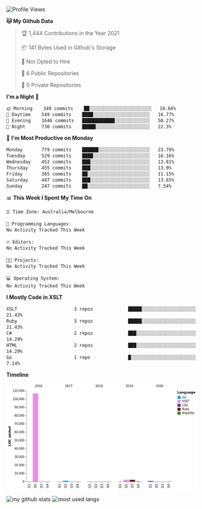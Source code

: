 <!--START_SECTION:waka-->
![Profile Views](http://img.shields.io/badge/Profile%20Views-0-blue)

**🐱 My Github Data** 

> 🏆 1,444 Contributions in the Year 2021
 > 
> 📦 141 Bytes Used in Github's Storage 
 > 
> 🚫 Not Opted to Hire
 > 
> 📜 6 Public Repositories 
 > 
> 🔑 0 Private Repositories  
 > 
**I'm a Night 🦉** 

```text
🌞 Morning    349 commits    ██░░░░░░░░░░░░░░░░░░░░░░░   10.66% 
🌆 Daytime    549 commits    ████░░░░░░░░░░░░░░░░░░░░░   16.77% 
🌃 Evening    1646 commits   ████████████░░░░░░░░░░░░░   50.27% 
🌙 Night      730 commits    █████░░░░░░░░░░░░░░░░░░░░   22.3%

```
📅 **I'm Most Productive on Monday** 

```text
Monday       779 commits    ██████░░░░░░░░░░░░░░░░░░░   23.79% 
Tuesday      529 commits    ████░░░░░░░░░░░░░░░░░░░░░   16.16% 
Wednesday    452 commits    ███░░░░░░░░░░░░░░░░░░░░░░   13.81% 
Thursday     455 commits    ███░░░░░░░░░░░░░░░░░░░░░░   13.9% 
Friday       365 commits    ██░░░░░░░░░░░░░░░░░░░░░░░   11.15% 
Saturday     447 commits    ███░░░░░░░░░░░░░░░░░░░░░░   13.65% 
Sunday       247 commits    ██░░░░░░░░░░░░░░░░░░░░░░░   7.54%

```


📊 **This Week I Spent My Time On** 

```text
⌚︎ Time Zone: Australia/Melbourne

💬 Programming Languages: 
No Activity Tracked This Week

🔥 Editors: 
No Activity Tracked This Week

🐱‍💻 Projects: 
No Activity Tracked This Week

💻 Operating System: 
No Activity Tracked This Week

```

**I Mostly Code in XSLT** 

```text
XSLT                     3 repos             █████░░░░░░░░░░░░░░░░░░░░   21.43% 
Ruby                     3 repos             █████░░░░░░░░░░░░░░░░░░░░   21.43% 
C#                       2 repos             ███░░░░░░░░░░░░░░░░░░░░░░   14.29% 
HTML                     2 repos             ███░░░░░░░░░░░░░░░░░░░░░░   14.29% 
Go                       1 repo              █░░░░░░░░░░░░░░░░░░░░░░░░   7.14%

```


**Timeline**

![Chart not found](https://raw.githubusercontent.com/opoudjis/opoudjis/main/charts/bar_graph.png) 


<!--END_SECTION:waka-->


![my github stats](https://github-readme-stats.vercel.app/api?username=opoudjis&show_icons=true&theme=tokyonight&line_height=27)
![most used langs](https://github-readme-stats.vercel.app/api/top-langs/?username=opoudjis&hide=css,html&theme=tokyonight)

<!--
**opoudjis/opoudjis** is a ✨ _special_ ✨ repository because its `README.md` (this file) appears on your GitHub profile.

Here are some ideas to get you started:

- 🔭 I’m currently working on ...
- 🌱 I’m currently learning ...
- 👯 I’m looking to collaborate on ...
- 🤔 I’m looking for help with ...
- 💬 Ask me about ...
- 📫 How to reach me: ...
- 😄 Pronouns: ...
- ⚡ Fun fact: ...
-->
